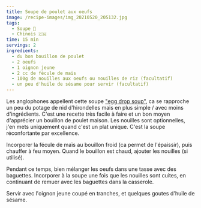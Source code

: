 ```yaml
---
title: Soupe de poulet aux oeufs
image: /recipe-images/img_20210520_205132.jpg
tags:
  - Soupe 🥣
  - Chinois 🇨🇳
time: 15 min
servings: 2
ingredients:
  - du bon bouillon de poulet
  - 2 oeufs
  - 1 oignon jeune
  - 2 cc de fécule de maïs
  - 100g de nouilles aux oeufs ou nouilles de riz (facultatif)
  - un peu d'huile de sésame pour servir (facultatif)
---
```

Les anglophones appellent cette soupe ["egg drop soup"](https://en.wikipedia.org/wiki/Egg_drop_soup), ca se rapproche un peu du potage de nid d'hirondelles mais en plus simple / avec moins d'ingrédients. C'est une recette très facile à faire et un bon moyen d'apprécier un bouillon de poulet maison. Les nouilles sont optionnelles, j'en mets uniquement quand c'est un plat unique. C'est la soupe réconfortante par excellence.

Incorporer la fécule de maïs au bouillon froid (ca permet de l'épaissir), puis chauffer à feu moyen. Quand le bouillon est chaud, ajouter les nouilles (si utilisé).

Pendant ce temps, bien mélanger les oeufs dans une tasse avec des baguettes. Incorporer à la soupe une fois que les nouilles sont cuites, en continuant de remuer avec les baguettes dans la casserole.

Servir avec l'oignon jeune coupé en tranches, et quelques goutes d'huile de sésame.